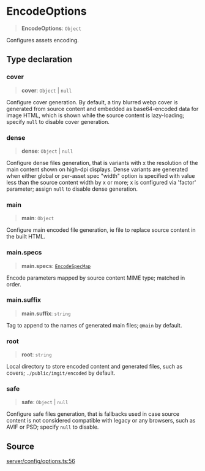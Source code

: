 # EncodeOptions

> **EncodeOptions**: `Object`

Configures assets encoding.

## Type declaration

### cover

> **cover**: `Object` \| `null`

Configure cover generation. By default, a tiny blurred webp cover is generated from source
 content and embedded as base64-encoded data for image HTML, which is shown while the source
 content is lazy-loading; specify `null` to disable cover generation.

### dense

> **dense**: `Object` \| `null`

Configure dense files generation, that is variants with x the resolution of the main content
 shown on high-dpi displays. Dense variants are generated when either global or per-asset spec
 "width" option is specified with value less than the source content width by x or more;
 x is configured via 'factor' parameter; assign `null` to disable dense generation.

### main

> **main**: `Object`

Configure main encoded file generation, ie file to replace source content in the built HTML.

### main.specs

> **main.specs**: [`EncodeSpecMap`](EncodeSpecMap.md)

Encode parameters mapped by source content MIME type; matched in order.

### main.suffix

> **main.suffix**: `string`

Tag to append to the names of generated main files; `@main` by default.

### root

> **root**: `string`

Local directory to store encoded content and generated files, such as covers;
 `./public/imgit/encoded` by default.

### safe

> **safe**: `Object` \| `null`

Configure safe files generation, that is fallbacks used in case source content is not considered
 compatible with legacy or any browsers, such as AVIF or PSD; specify `null` to disable.

## Source

[server/config/options.ts:56](https://github.com/Elringus/Imgit/blob/f5cda02/src/server/config/options.ts#L56)
